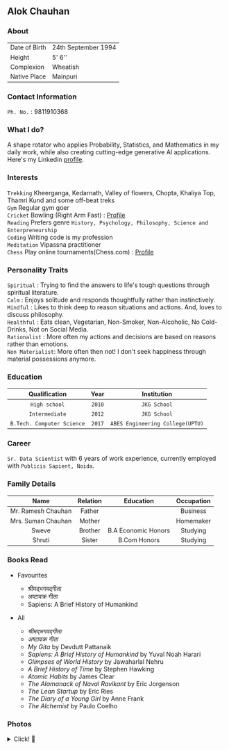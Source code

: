 ## Alok Chauhan

### About

|    |    |
|----|----|
|Date of Birth| 24th September 1994|
|Height| 5' 6''|
|Complexion| Wheatish |
|Native Place| Mainpuri|

### Contact Information

`Ph. No.` : 9811910368

### What I do?

A shape rotator who applies Probability, Statistics, and Mathematics in my daily work, while also creating cutting-edge generative AI applications.
Here's my Linkedin [profile](https://www.linkedin.com/in/alokkik).

### Interests

`Trekking` Kheerganga, Kedarnath, Valley of flowers, Chopta, Khaliya Top, Thamri Kund and some off-beat treks\
`Gym` Regular gym goer \
`Cricket` Bowling (Right Arm Fast) : [Profile](https://cricheroes.com/player-profile/22092437/alok/stats) \
`Reading` Prefers genre `History, Psychology, Philosophy, Science and Enterpreneurship` \
`Coding` Writing code is my profession \
`Meditation` Vipassna practitioner \
`Chess` Play online tournaments(Chess.com) : [Profile](https://www.chess.com/stats/live/rapid/imallok)

### Personality Traits

`Spiritual` : Trying to find the answers to life's tough questions through spiritual literature.    
`Calm` : Enjoys solitude and responds thoughtfully rather than instinctively.    
`Mindful` : Likes to think deep to reason situations and actions. And, loves to discuss philosophy.  
`Healthful` : Eats clean, Vegetarian, Non-Smoker, Non-Alcoholic, No Cold-Drinks, Not on Social Media.    
`Rationalist` : More often my actions and decisions are based on reasons rather than emotions.    
`Non Materialist`: More often then not! I don't seek happiness through material possessions anymore.

### Education

| Qualification  | Year  | Institution |
|:---:|:---:|:---:|
| `High school`  | `2010`  | `JKG School` |
| `Intermediate` | `2012`  | `JKG School` |
| `B.Tech. Computer Science`  | `2017`  | `ABES Engineering College(UPTU)`|

### Career
`Sr. Data Scientist` with 6 years of work experience, currently employed with `Publicis Sapient, Noida`.

### Family Details

|  Name  |  Relation  |  Education  | Occupation |
|:----:|:----:|:----:|:----:|
| Mr. Ramesh Chauhan | Father | | Business |
| Mrs. Suman Chauhan | Mother | | Homemaker|
| Sweve | Brother | B.A Economic Honors| Studying|
| Shruti | Sister | B.Com Honors | Studying|


### Books Read

* Favourites
  - श्रीमद्भगवद्गीता 
  - अष्टावक्र गीता
  - Sapiens: A Brief History of Humankind

* All
  - *श्रीमद्भगवद्गीता*      
  - *अष्टावक्र गीता*    
  - *My Gita* by Devdutt Pattanaik      
  - *Sapiens: A Brief History of Humankind* by Yuval Noah Harari      
  - *Glimpses of World History* by Jawaharlal Nehru      
  - *A Brief History of Time* by Stephen Hawking      
  - *Atomic Habits* by James Clear      
  - *The Alamanack of Naval Ravikant* by Eric Jorgenson      
  - *The Lean Startup* by Eric Ries        
  - *The Diary of a Young Girl* by Anne Frank      
  - *The Alchemist* by Paulo Coelho

### Photos
<details>
  <summary> Click! 📸 </summary>
  <img src="jpeg/IMG_1234.JPG"/>
  <img src="jpeg/IMG_4657.jpeg"/>
  <img src="jpeg/IMG_4899.jpeg"/>
  <img src="jpeg/IMG_3744.jpg"/>
  <img src="jpeg/IMG_4629.jpeg"/>
</details>


